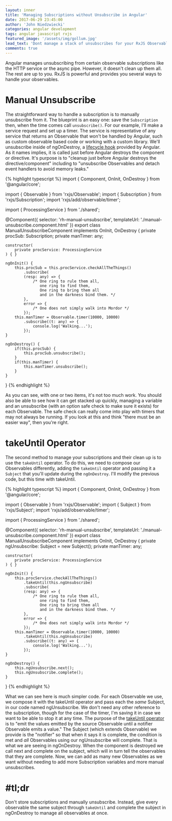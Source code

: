 ```yaml
---
layout: inner
title: 'Managing Subscriptions without Unsubscribe in Angular'
date: 2017-06-29 23:45:00
author: 'John Niedzwiecki'
categories: angular development
tags: angular javascript rxjs
featured_image: '/assets/img/gollum.jpg'
lead_text: 'Dont manage a stack of unsubscribes for your RxJS Observables. Manage them all with the takeUntil operator. One Subject to rule them all.'
comments: true
---
```


Angular manages unsubscribing from certain observable subscriptions like the HTTP service or the async pipe. However, it doesn't clean up them all. The rest are up to you. RxJS is powerful and provides you several ways to handle your observables.

# Manual Unsubscribe

The straightforward way to handle a subscription is to manually unsubscribe from it. The blueprint is an easy one: save the <code>Subscription</code> then, when the time comes call <code>unsubscribe()</code>. For our example, I'll make a service request and set up a timer. The service is representative of any service that returns an Observable that won't be handled by Angular, such as custom observable based code or working with a custom library. We'll unsubscribe inside of ngOnDestroy, a [lifecycle hook](https://angular.io/guide/lifecycle-hooks) provided by Angular. As it names implies, it is called just before Angular destroys the component or directive. It's purpose is to "cleanup just before Angular destroys the directive/component" including to "unsubscribe Observables and detach event handlers to avoid memory leaks." 

{% highlight typescript %}
import { Component, OnInit, OnDestroy } from '@angular/core';

import { Observable } from 'rxjs/Observable';
import { Subscription } from 'rxjs/Subscription';
import 'rxjs/add/observable/timer';

import { ProcessingService } from './shared';

@Component({
  selector: 'rh-manual-unsubscribe',
  templateUrl: './manual-unsubscribe.component.html'
})
export class ManualUnsubscribeComponent implements OnInit, OnDestroy {
    private procSub: Subscription;
    private manTimer: any;

    constructor(
        private procService: ProcessingService
    ) { }

    ngOnInit() {
        this.procSub = this.procService.checkAllTheThings()
            .subscribe(
            (resp: any) => {
                /* One ring to rule them all, 
                   one ring to find them, 
                   One ring to bring them all 
                   and in the darkness bind them. */
            }, 
            error => {
                /* One does not simply walk into Mordor */
            });
        this.manTimer = Observable.timer(10000, 10000)
            .subscribe((t: any) => {
                console.log('Walking...');
            });
    }

    ngOnDestroy() {
        if(this.procSub) {
            this.procSub.unsubscribe();
        }
        if(this.manTimer) {
            this.manTimer.unsubscribe();
        }
    }
}
{% endhighlight %}

As you can see, with one or two items, it's not too much work. You should also be able to see how it can get stacked up quickly, managing a variable and an unsubscribe (with an option safe check to make sure it exists) for each Observable. The safe check can really come into play with timers that may not always be running. If you look at this and think "there must be an easier way", then you're right.

# takeUntil Operator

The second method to manage your subscriptions and their clean up is to use the <code>takeUntil</code> operator. To do this, we need to compose our Observables differently, adding the <code>takeUntil</code> operator and passing it a <code>Subject</code> that you'll update during the <code>ngOnDestroy</code>. I'll modify the previous code, but this time with takeUntil.

{% highlight typescript %}
import { Component, OnInit, OnDestroy } from '@angular/core';

import { Observable } from 'rxjs/Observable';
import { Subject } from 'rxjs/Subject';
import 'rxjs/add/observable/timer';

import { ProcessingService } from './shared';

@Component({
  selector: 'rh-manual-unsubscribe',
  templateUrl: './manual-unsubscribe.component.html'
})
export class ManualUnsubscribeComponent implements OnInit, OnDestroy {
    private ngUnsubscribe: Subject<void> = new Subject<void>();
    private manTimer: any;

    constructor(
        private procService: ProcessingService
    ) { }

    ngOnInit() {
        this.procService.checkAllTheThings()
            .takeUntil(this.ngUnsubscribe)
            .subscribe(
            (resp: any) => {
                /* One ring to rule them all, 
                   one ring to find them, 
                   One ring to bring them all 
                   and in the darkness bind them. */
            }, 
            error => {
                /* One does not simply walk into Mordor */
            });
        this.manTimer = Observable.timer(10000, 10000)
            .takeUntil(this.ngUnsubscribe)
            .subscribe((t: any) => {
                console.log('Walking...');
            });
    }

    ngOnDestroy() {
        this.ngUnsubscribe.next();
        this.ngUnsubscribe.complete();
    }
}
{% endhighlight %}

What we can see here is much simpler code. For each Observable we use, we compose it with the takeUntil operator and pass each the _same_ Subject, in our code named ngUnsubscribe. We don't need any other reference to the subscription, though for the case of the timer, I'm saving it in case we want to be able to stop it at any time. The purpose of the [takeUntil operator](http://reactivex.io/rxjs/class/es6/Observable.js~Observable.html#instance-method-takeUntil) is to "emit the values emitted by the source Observable until a notifier Observable emits a value." The Subject (which extends Observable) we provide is the "notifier" so that when it says it is complete, the condition is met and _all_ Observables using our ngUnsubscribe will complete. That is what we are seeing in ngOnDestroy. When the component is destroyed we call next and complete on the subject, which will in turn tell the observables that they are complete. Now, we can add as many new Observables as we want without needing to add more Subscription variables and more manual unsubscribes.

# #tl;dr

Don't store subscriptions and manually unsubscribe. Instead, give every observable the same subject through <code>takeUntil</code> and complete the subject in ngOnDestroy to manage all observables at once.